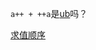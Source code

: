 `a++ + ++a`是[ub](https://en.cppreference.com/w/cpp/language/ub)吗？  

[求值顺序](https://zh.cppreference.com/w/cpp/language/eval_order)